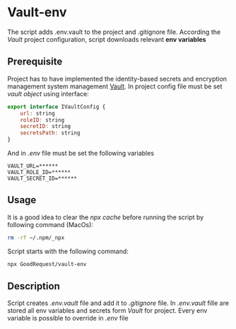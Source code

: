 # Vault-env
The script adds .env.vault to the project and .gitignore file. According the *Vault* project configuration, script downloads relevant **env variables**

## Prerequisite
Project has to have implemented the identity-based secrets and encryption management system management [Vault](https://www.vaultproject.io/). In project config file must be set *vault object* using interface:
```javascript
export interface IVaultConfig {
	url: string
	roleID: string
	secretID: string
	secretsPath: string
}
```

And in *.env* file must be set the following variables
```env
VAULT_URL=******
VAULT_ROLE_ID=******
VAULT_SECRET_ID=******
```
## Usage
It is a good idea to clear the *npx cache* before running the script by following command (MacOs):
```bash
rm -rf ~/.npm/_npx
```

Script starts with the following command:
``` bash
npx GoodRequest/vault-env
```

## Description
Script creates *.env.vault* file and add it to *.gitignore* file. In *.env.vault* fille are stored all env variables and secrets form *Vault* for project. Every env variable is possible to override in *.env* file




